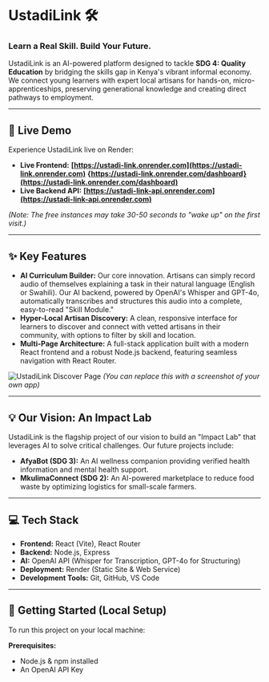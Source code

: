 # UstadiLink 🛠️

### Learn a Real Skill. Build Your Future.

UstadiLink is an AI-powered platform designed to tackle **SDG 4: Quality Education** by bridging the skills gap in Kenya's vibrant informal economy. We connect young learners with expert local artisans for hands-on, micro-apprenticeships, preserving generational knowledge and creating direct pathways to employment.

---

## 🚀 Live Demo

Experience UstadiLink live on Render:

* **Live Frontend:** **[https://ustadi-link.onrender.com](https://ustadi-link.onrender.com)**
                     **{https://ustadi-link.onrender.com/dashboard}(https://ustadi-link.onrender.com/dashboard)**
* **Live Backend API:** **[https://ustadi-link-api.onrender.com](https://ustadi-link-api.onrender.com)**

*(Note: The free instances may take 30-50 seconds to "wake up" on the first visit.)*

---

## ✨ Key Features

* **AI Curriculum Builder:** Our core innovation. Artisans can simply record audio of themselves explaining a task in their natural language (English or Swahili). Our AI backend, powered by OpenAI's Whisper and GPT-4o, automatically transcribes and structures this audio into a complete, easy-to-read "Skill Module."
* **Hyper-Local Artisan Discovery:** A clean, responsive interface for learners to discover and connect with vetted artisans in their community, with options to filter by skill and location.
* **Multi-Page Architecture:** A full-stack application built with a modern React frontend and a robust Node.js backend, featuring seamless navigation with React Router.

![UstadiLink Discover Page](https://i.imgur.com/r6t5a6d.jpeg)
*(You can replace this with a screenshot of your own app)*

---

## 💡 Our Vision: An Impact Lab

UstadiLink is the flagship project of our vision to build an "Impact Lab" that leverages AI to solve critical challenges. Our future projects include:

* **AfyaBot (SDG 3):** An AI wellness companion providing verified health information and mental health support.
* **MkulimaConnect (SDG 2):** An AI-powered marketplace to reduce food waste by optimizing logistics for small-scale farmers.

---

## 💻 Tech Stack

* **Frontend:** React (Vite), React Router
* **Backend:** Node.js, Express
* **AI:** OpenAI API (Whisper for Transcription, GPT-4o for Structuring)
* **Deployment:** Render (Static Site & Web Service)
* **Development Tools:** Git, GitHub, VS Code

---

## 🔧 Getting Started (Local Setup)

To run this project on your local machine:

**Prerequisites:**
* Node.js & npm installed
* An OpenAI API Key

